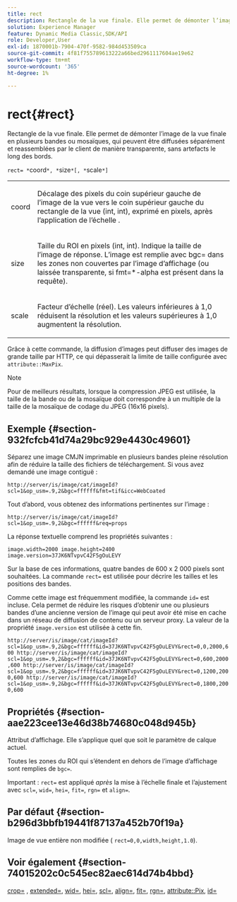 ```yaml
---
title: rect
description: Rectangle de la vue finale. Elle permet de démonter l’image de la vue finale en plusieurs bandes ou mosaïques, qui peuvent être diffusées séparément et reassemblées par le client de manière transparente, sans artefacts le long des bords.
solution: Experience Manager
feature: Dynamic Media Classic,SDK/API
role: Developer,User
exl-id: 1870001b-7904-470f-9582-984d453509ca
source-git-commit: 4f81f755789613222a66bed2961117604ae19e62
workflow-type: tm+mt
source-wordcount: '365'
ht-degree: 1%

---
```


# rect{#rect}

Rectangle de la vue finale. Elle permet de démonter l’image de la vue finale en plusieurs bandes ou mosaïques, qui peuvent être diffusées séparément et reassemblées par le client de manière transparente, sans artefacts le long des bords.

`rect= *`coord`*, *`size`*[, *`scale`*]`

<table id="simpletable_69D112F85FA24EFCA727B398DC8ED699"> 
 <tr class="strow"> 
  <td class="stentry"> <p><span class="varname"> coord</span> </p> </td> 
  <td class="stentry"> <p>Décalage des pixels du coin supérieur gauche de l’image de la vue vers le coin supérieur gauche du rectangle de la vue (int, int), exprimé en pixels, après l’application de l’échelle <span class="varname"></span>. </p></td> 
 </tr> 
 <tr class="strow"> 
  <td class="stentry"> <p><span class="varname"> size</span> </p></td> 
  <td class="stentry"> <p>Taille du ROI en pixels (int, int). Indique la taille de l’image de réponse. L’image est remplie avec <span class="codeph"> bgc=</span> dans les zones non couvertes par l’image d’affichage (ou laissée transparente, si <span class="codeph"> fmt=*-alpha</span> est présent dans la requête). </p></td> 
 </tr> 
 <tr class="strow"> 
  <td class="stentry"> <p><span class="varname"> scale</span> </p></td> 
  <td class="stentry"> <p>Facteur d’échelle (réel). Les valeurs inférieures à 1,0 réduisent la résolution et les valeurs supérieures à 1,0 augmentent la résolution. </p></td> 
 </tr> 
</table>

Grâce à cette commande, la diffusion d’images peut diffuser des images de grande taille par HTTP, ce qui dépasserait la limite de taille configurée avec `attribute::MaxPix`.

>[!NOTE]
>
>Pour de meilleurs résultats, lorsque la compression JPEG est utilisée, la taille de la bande ou de la mosaïque doit correspondre à un multiple de la taille de la mosaïque de codage du JPEG (16x16 pixels).

## Exemple {#section-932fcfcb41d74a29bc929e4430c49601}

Séparez une image CMJN imprimable en plusieurs bandes pleine résolution afin de réduire la taille des fichiers de téléchargement. Si vous avez demandé une image contiguë :

`http://server/is/image/cat/imageId?scl=1&op_usm=.9,2&bgc=ffffff&fmt=tif&icc=WebCoated`

Tout d’abord, vous obtenez des informations pertinentes sur l’image :

`http://server/is/image/cat/imageId?scl=1&op_usm=.9,2&bgc=ffffff&req=props`

La réponse textuelle comprend les propriétés suivantes :

`image.width=2000 image.height=2400 image.version=37JK6NTvpvC42F5gOuLEVY`

Sur la base de ces informations, quatre bandes de 600 x 2 000 pixels sont souhaitées. La commande `rect=` est utilisée pour décrire les tailles et les positions des bandes.

Comme cette image est fréquemment modifiée, la commande `id=` est incluse. Cela permet de réduire les risques d’obtenir une ou plusieurs bandes d’une ancienne version de l’image qui peut avoir été mise en cache dans un réseau de diffusion de contenu ou un serveur proxy. La valeur de la propriété `image.version` est utilisée à cette fin.

`http://server/is/image/cat/imageId?scl=1&op_usm=.9,2&bgc=ffffff&id=37JK6NTvpvC42F5gOuLEVY&rect=0,0,2000,600 http://server/is/image/cat/imageId?scl=1&op_usm=.9,2&bgc=ffffff&id=37JK6NTvpvC42F5gOuLEVY&rect=0,600,2000,600 http://server/is/image/cat/imageId?scl=1&op_usm=.9,2&bgc=ffffff&id=37JK6NTvpvC42F5gOuLEVY&rect=0,1200,2000,600 http://server/is/image/cat/imageId?scl=1&op_usm=.9,2&bgc=ffffff&id=37JK6NTvpvC42F5gOuLEVY&rect=0,1800,2000,600`

## Propriétés {#section-aae223cee13e46d38b74680c048d945b}

Attribut d’affichage. Elle s’applique quel que soit le paramètre de calque actuel.

Toutes les zones du ROI qui s’étendent en dehors de l’image d’affichage sont remplies de `bgc=`.

Important : `rect=` est appliqué *après* la mise à l’échelle finale et l’ajustement avec `scl=`, `wid=`, `hei=`, `fit=`, `rgn=` et `align=`.

## Par défaut {#section-b296d3bbfb19441f87137a452b70f19a}

Image de vue entière non modifiée ( `rect=0,0,width,height,1.0`).

## Voir également {#section-74015202c0c545ec82aec614d74b4bbd}

[crop=](../../../../../is-api/http-ref/image-serving-api-ref/c-http-protocol-reference/c-command-reference/r-crop.md#reference-6fd0f6399966446ab4425ce050572eab) , [extended=](../../../../../is-api/http-ref/image-serving-api-ref/c-http-protocol-reference/c-command-reference/r-extend.md#reference-7e9156beb285459d830e2d56782a74ac), [wid=](../../../../../is-api/http-ref/image-serving-api-ref/c-http-protocol-reference/c-command-reference/r-is-http-wid.md#reference-bfeadcb67bf4485f851eb21345527e47), [hei=](../../../../../is-api/http-ref/image-serving-api-ref/c-http-protocol-reference/c-command-reference/r-is-http-hei.md#reference-6d6f556ccc0e4b98a815e8a5c1944a96), [scl=](../../../../../is-api/http-ref/image-serving-api-ref/c-http-protocol-reference/c-command-reference/r-scl.md#reference-b2a74e493d0d407e98fe350551ba3fcc), [align=](../../../../../is-api/http-ref/image-serving-api-ref/c-http-protocol-reference/c-command-reference/r-align.md#reference-b7d6b87c75124d78884f916dd6544bc7), [fit=](../../../../../is-api/http-ref/image-serving-api-ref/c-http-protocol-reference/c-command-reference/r-fit.md#reference-f11bff6d93d143d6b135de3a923bc989), [rgn=](../../../../../is-api/http-ref/image-serving-api-ref/c-http-protocol-reference/c-command-reference/r-rgn.md#reference-daa9b80e0d8c4b1aa67d116b578d592f), [attribute::Pix](../../../../../is-api/image-catalog/image-serving-api-ref/c-image-catalog-reference/c-attributes-reference/r-maxpix.md#reference-e167d396ac794079ba8b5e6eb16eeda5), [id=](../../../../../is-api/http-ref/image-serving-api-ref/c-http-protocol-reference/c-command-reference/r-id.md#reference-60661184deb3420998779724244fcfa0)
